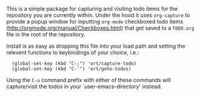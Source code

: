 This is a simple package for capturing and visiting todo items for the
repository you are currently within. Under the hood it uses `org-capture`
to provide a popup window for inputting `org-mode` checkboxed todo items
(http://orgmode.org/manual/Checkboxes.html) that get saved to a `TODO.org`
file in the root of the repository.

Install is as easy as dropping this file into your load path and setting
the relevent functions to keybindings of your choice, i.e.:

```
  (global-set-key (kbd "C-;") 'ort/capture-todo)
  (global-set-key (kbd "C-'") 'ort/goto-todos)
```
  
Using the `C-u` command prefix with either of these commands will
capture/visit the todos in your `user-emacs-directory' instead.
